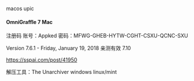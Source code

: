 macos
upic
#### OmniGraffle 7 Mac
注册码
账号：Appked
密码：MFWG-GHEB-HYTW-CGHT-CSXU-QCNC-SXU

Version 7.6.1 - Friday, January 19, 2018  亲测有效
7.10

https://sspai.com/post/41950


解压工具：The Unarchiver
windows
linux/mint
